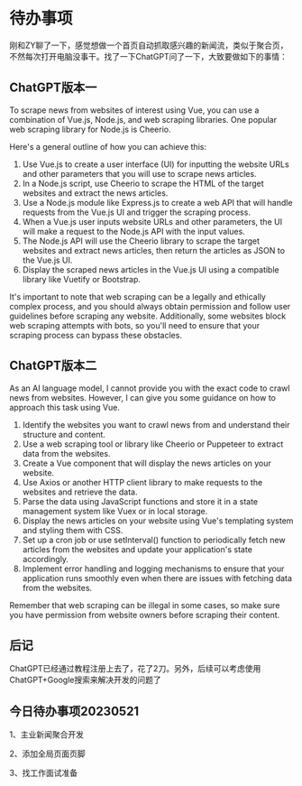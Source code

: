 # 待办事项

刚和ZY聊了一下，感觉想做一个首页自动抓取感兴趣的新闻流，类似于聚合页，不然每次打开电脑没事干。找了一下ChatGPT问了一下，大致要做如下的事情：

## ChatGPT版本一

To scrape news from websites of interest using Vue, you can use a combination of Vue.js, Node.js, and web scraping libraries. One popular web scraping library for Node.js is Cheerio.

Here's a general outline of how you can achieve this:

1. Use Vue.js to create a user interface (UI) for inputting the website URLs and other parameters that you will use to scrape news articles.
2. In a Node.js script, use Cheerio to scrape the HTML of the target websites and extract the news articles.
3. Use a Node.js module like Express.js to create a web API that will handle requests from the Vue.js UI and trigger the scraping process.
4. When a Vue.js user inputs website URLs and other parameters, the UI will make a request to the Node.js API with the input values.
5. The Node.js API will use the Cheerio library to scrape the target websites and extract news articles, then return the articles as JSON to the Vue.js UI.
6. Display the scraped news articles in the Vue.js UI using a compatible library like Vuetify or Bootstrap.

It's important to note that web scraping can be a legally and ethically complex process, and you should always obtain permission and follow user guidelines before scraping any website. Additionally, some websites block web scraping attempts with bots, so you'll need to ensure that your scraping process can bypass these obstacles.

## ChatGPT版本二

As an AI language model, I cannot provide you with the exact code to crawl news from websites. However, I can give you some guidance on how to approach this task using Vue.

1. Identify the websites you want to crawl news from and understand their structure and content.
2. Use a web scraping tool or library like Cheerio or Puppeteer to extract data from the websites.
3. Create a Vue component that will display the news articles on your website.
4. Use Axios or another HTTP client library to make requests to the websites and retrieve the data.
5. Parse the data using JavaScript functions and store it in a state management system like Vuex or in local storage.
6. Display the news articles on your website using Vue's templating system and styling them with CSS.
7. Set up a cron job or use setInterval() function to periodically fetch new articles from the websites and update your application's state accordingly.
8. Implement error handling and logging mechanisms to ensure that your application runs smoothly even when there are issues with fetching data from the websites.

Remember that web scraping can be illegal in some cases, so make sure you have permission from website owners before scraping their content.

## 后记

ChatGPT已经通过教程注册上去了，花了2刀。另外，后续可以考虑使用ChatGPT+Google搜索来解决开发的问题了

## 今日待办事项20230521

1、主业新闻聚合开发

2、添加全局页面页脚

3、找工作面试准备
